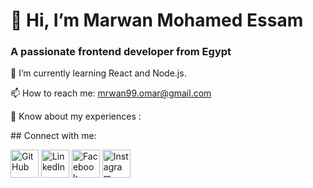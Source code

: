 
<p align="center">
  <h1>👋 Hi, I’m Marwan Mohamed Essam</h1>
</p>
<p align="center">
	<h3>A passionate frontend developer from Egypt</h3>
</p>
<p>🌱 I’m currently learning React and Node.js.</p>
<p>
	📫 How to reach me: <a href="mailto:mrwan99.omar@gmail.com">mrwan99.omar@gmail.com</a>
</p>

<p>
	📄 Know about my experiences :<a href="www.linkedin.com/in/mrwan-essam-6b638a1a9"></a>
</p>
<div>
	<p>
	## Connect with me:
	</p>
	<a href="https://github.com/MarwanOmar99" style="text-decoration: none;">
	  <img src="https://img.icons8.com/color/48/000000/github.png" width="45" alt="GitHub"/>
	</a>
	<a href="https://www.linkedin.com/in/mrwan-essam-6b638a1a9" style="text-decoration: none;">
	  <img src="https://img.icons8.com/color/48/000000/linkedin.png" width="45" alt="LinkedIn"/>
	</a>
	<a href="https://www.facebook.com/profile.php?id=100084535566308&mibextid=ZbWKwL" style="text-decoration: none;">
	  <img src="https://img.icons8.com/color/48/000000/facebook.png" width="45" alt="Facebook"/>
	</a>
	<a href="https://instagram.com/mrwan_essam99?igshid=ZDdkNTZiNTM" style="text-decoration: none;">
	  <img src="https://img.icons8.com/color/48/000000/instagram-new.png" width="45" alt="Instagram"/>
	</a>

</div>
